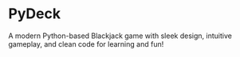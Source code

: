 # PyDeck
A modern Python-based Blackjack game with sleek design, intuitive gameplay, and clean code for learning and fun!

